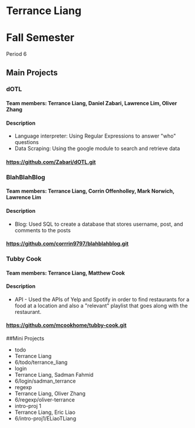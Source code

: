 Terrance Liang
==========

# Fall Semester
Period 6

## Main Projects

### dOTL
#### Team members: Terrance Liang, Daniel Zabari, Lawrence Lim, Oliver Zhang
#### Description
* Language interpreter: Using Regular Expressions to answer "who" questions <br>
* Data Scraping: Using the google module to search and retrieve data

#### https://github.com/Zabari/dOTL.git

### BlahBlahBlog
#### Team members: Terrance Liang, Corrin Offenholley, Mark Norwich, Lawrence Lim 
#### Description
* Blog: Used SQL to create a database that stores username, post, and comments to the posts

#### https://github.com/corrrin9797/blahblahblog.git

### Tubby Cook
#### Team members: Terrance Liang, Matthew Cook 
#### Description
* API - Used the APIs of Yelp and Spotify in order to find restaurants for a food at a location and also a "relevant" playlist that goes along with the restaurant.

#### https://github.com/mcookhome/tubby-cook.git

##Mini Projects
 * todo
  * Terrance Liang
  * 6/todo/terrance_liang
 * login
  * Terrance Liang, Sadman Fahmid
  * 6/login/sadman_terrance
 * regexp
  * Terrance Liang, Oliver Zhang 
  * 6/regexp/oliver-terrance
 * intro-proj 1
  * Terrance Liang, Eric Liao
  * 6/intro-proj1/ELiaoTLiang
